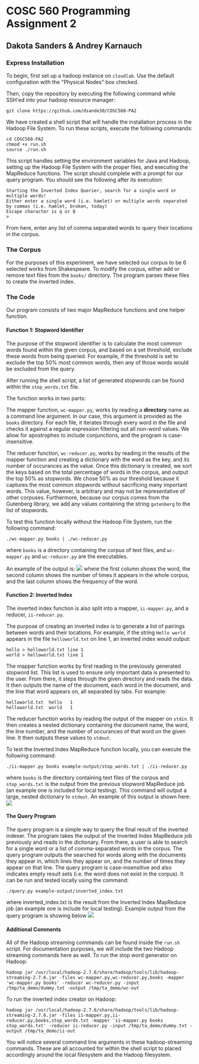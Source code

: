 # COSC 560 Programming Assignment 2
## Dakota Sanders & Andrey Karnauch

### Express Installation

To begin, first set up a hadoop instance on `cloudlab`. Use the default configuration with the "Physical Nodes" box checked.

Then, copy the repository by executing the following command while SSH'ed into your hadoop resource manager:

```
git clone https://github.com/dsande30/COSC560-PA2
```

We have created a shell script that will handle the installation process in the Hadoop File System. To run these scripts, execute the following commands:

```
cd COSC560-PA2
chmod +x run.sh
source ./run.sh
```

This script handles setting the environment variables for Java and Hadoop, setting up the Hadoop File System with the proper files, and executing the MapReduce functions. The script should complete with a prompt for our query program. You should see the following after its execution:

```
Starting the Inverted Index Querier, search for a single word or multiple words!
Either enter a single word (i.e. hamlet) or multiple words separated by commas (i.e. hamlet, broken, today)
Escape character is q or Q
>
```

From here, enter any list of comma separated words to query their locations in the corpus.

### The Corpus
For the purposes of this experiment, we have selected our corpus to be 6 selected works from Shakespeare. To modify the corpus, either add or remove text files from the `books/` directory. The program parses these files to create the inverted index. 

### The Code
Our program consists of two major MapReduce functions and one helper function.

#### Function 1: Stopword Identifier
The purpose of the stopword identifier is to calculate the most common words found within the given corpus, and based on a set threshold, exclude these words from being queried. For example, if the threshold is set to exclude the top 50\% most common words, then any of those words would be excluded from the query.

After running the shell script, a list of generated stopwords can be found within the `stop_words.txt` file.

The function works in two parts:

The mapper function, `wc-mapper.py`, works by reading a **directory** name as a command line argument. In our case, this argument is provided as the `books` directory. For each file, it iterates through every word in the file and checks it against a regular expression filtering out all non-word values. We allow for apostrophes to include conjunctions, and the program is case-insensitive.

The reducer function, `wc-reducer.py`, works by reading in the results of the mapper function and creating a dictionary with the word as the key, and its number of occurances as the value. Once this dictionary is created, we sort the keys based on the total percentage of words in the corpus, and output the top 50\% as stopwords. We chose 50\% as our threshold because it captures the most common stopwords without sacrificing many important words. This value, however, is arbitrary and may not be representative of other corpuses. Furthermore, because our corpus comes from the Gutenberg library, we add any values containing the string `gutenberg` to the list of stopwords.

To test this function locally without the Hadoop File System, run the following command:

```
./wc-mapper.py books | ./wc-reducer.py
```

where `books` is a directory containing the corpus of text files, and `wc-mapper.py` and `wc-reducer.py` are the executables.

An example of the output is: ![](documentation/pa2-wc.png)
where the first column shows the word, the second column shows the number of times it appears in the whole corpus, and the last column shows the frequency of the word.

#### Function 2: Inverted Index
The inverted index function is also split into a mapper, `ii-mapper.py`, and a reducer, `ii-reducer.py`.

The purpose of creating an inverted index is to generate a list of pairings between words and their locations. For example, if the string `Hello world` appears in the file `helloworld.txt` on line 1, an inverted index would output:

```
hello > helloworld.txt line 1
world > helloworld.txt line 1
```

The mapper function works by first reading in the previously generated stopword list. This list is used to ensure only important data is presented to the user. From there, it steps through the given directory and reads the data. It then outputs the name of the document, each word in the document, and the line that word appears on, all separated by tabs. For example:

```
helloworld.txt  hello   1
helloworld.txt  world   1
```

The reducer function works by reading the output of the mapper on `stdin`. It then creates a nested dictionary containing the document name, the word, the line number, and the number of occurances of that word on the given line. It then outputs these values to `stdout`.

To test the Inverted Index MapReduce function locally, you can execute the following command:
```
./ii-mapper.py books example-output/stop_words.txt | ./ii-reducer.py
```
where `books` is the directory containing text files of the corpus and `stop_words.txt` is the output from the previous stopword MapReduce job (an example one is included for local testing). This command will output a large, nested dictionary to `stdout`. An example of this output is shown here: ![](documentation/pa2-ii.png)

#### The Query Program
The query program is a simple way to query the final result of the inverted indexer. The program takes the output of the Inverted Index MapReduce job previously and reads in the dictionary. From there, a user is able to search for a single word or a list of comma-separated words in the corpus. The query program outputs the searched for words along with the documents they appear in, which lines they appear on, and the number of times they appear on that line. The query program is case-insensitive and also indicates empty result sets (i.e. the word does not exist in the corpus). It can be run and tested locally using the command:
```
./query.py example-output/inverted_index.txt
```
where inverted_index.txt is the result from the Inverted Index MapReduce job (an example one is include for local testing). Example output from the query program is showing below ![](documentation/pa2-q.png)

#### Additional Comments
All of the Hadoop streaming commands can be found inside the `run.sh` script. For documentation purposes, we will include the two Hadoop streaming commands here as well. To run the stop word generator on Hadoop:
```
hadoop jar /usr/local/hadoop-2.7.6/share/hadoop/tools/lib/hadoop-streaming-2.7.6.jar -files wc-mapper.py,wc-reducer.py,books -mapper 'wc-mapper.py books' -reducer wc-reducer.py -input /tmp/ta_demo/dummy.txt -output /tmp/ta_demo/wc-out
```
To run the inverted index creator on Hadoop:
```
hadoop jar /usr/local/hadoop-2.7.6/share/hadoop/tools/lib/hadoop-streaming-2.7.6.jar -files ii-mapper.py,ii-reducer.py,books,stop_words.txt -mapper 'ii-mapper.py books stop_words.txt' -reducer ii-reducer.py -input /tmp/ta_demo/dummy.txt -output /tmp/ta_demo/ii-out
```
You will notice several command line arguments in these hadoop-streaming commands. These are all accounted for within the shell script to placed accordingly around the local filesystem and the Hadoop filesystem.